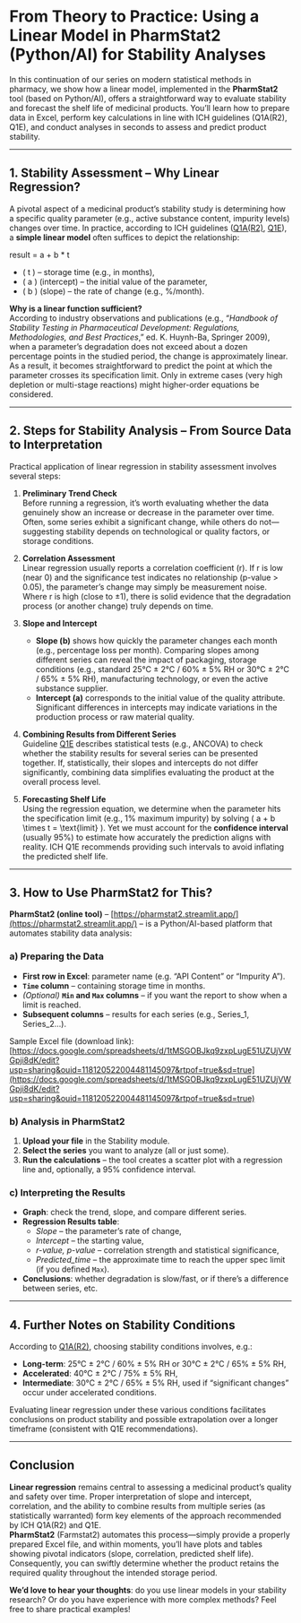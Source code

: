 # From Theory to Practice: Using a Linear Model in PharmStat2 (Python/AI) for Stability Analyses

In this continuation of our series on modern statistical methods in pharmacy, we show how a linear model, implemented in the **PharmStat2** tool (based on Python/AI), offers a straightforward way to evaluate stability and forecast the shelf life of medicinal products. You’ll learn how to prepare data in Excel, perform key calculations in line with ICH guidelines (Q1A(R2), Q1E), and conduct analyses in seconds to assess and predict product stability.

---

## 1. Stability Assessment – Why Linear Regression?

A pivotal aspect of a medicinal product’s stability study is determining how a specific quality parameter (e.g., active substance content, impurity levels) changes over time. In practice, according to ICH guidelines ([Q1A(R2)](https://www.ema.europa.eu/en/documents/scientific-guideline/ich-q-1-stability-testing-new-drug-substances-products-step-5_en.pdf), [Q1E](https://www.ema.europa.eu/en/documents/scientific-guideline/ich-q-1-e-evaluation-stability-data-step-5_en.pdf)), a **simple linear model** often suffices to depict the relationship:

result = a + b * t

- \( t \) – storage time (e.g., in months),  
- \( a \) (intercept) – the initial value of the parameter,  
- \( b \) (slope) – the rate of change (e.g., %/month).

**Why is a linear function sufficient?**  
According to industry observations and publications (e.g., “*Handbook of Stability Testing in Pharmaceutical Development: Regulations, Methodologies, and Best Practices*,” ed. K. Huynh-Ba, Springer 2009), when a parameter’s degradation does not exceed about a dozen percentage points in the studied period, the change is approximately linear. As a result, it becomes straightforward to predict the point at which the parameter crosses its specification limit. Only in extreme cases (very high depletion or multi-stage reactions) might higher-order equations be considered.

---

## 2. Steps for Stability Analysis – From Source Data to Interpretation

Practical application of linear regression in stability assessment involves several steps:

1. **Preliminary Trend Check**  
   Before running a regression, it’s worth evaluating whether the data genuinely show an increase or decrease in the parameter over time. Often, some series exhibit a significant change, while others do not—suggesting stability depends on technological or quality factors, or storage conditions.

2. **Correlation Assessment**  
   Linear regression usually reports a correlation coefficient (r). If r is low (near 0) and the significance test indicates no relationship (p-value > 0.05), the parameter’s change may simply be measurement noise. Where r is high (close to ±1), there is solid evidence that the degradation process (or another change) truly depends on time.

3. **Slope and Intercept**  
   - **Slope (b)** shows how quickly the parameter changes each month (e.g., percentage loss per month). Comparing slopes among different series can reveal the impact of packaging, storage conditions (e.g., standard 25°C ± 2°C / 60% ± 5% RH or 30°C ± 2°C / 65% ± 5% RH), manufacturing technology, or even the active substance supplier.  
   - **Intercept (a)** corresponds to the initial value of the quality attribute. Significant differences in intercepts may indicate variations in the production process or raw material quality.

4. **Combining Results from Different Series**  
   Guideline [Q1E](https://www.ema.europa.eu/en/documents/scientific-guideline/ich-q-1-e-evaluation-stability-data-step-5_en.pdf) describes statistical tests (e.g., ANCOVA) to check whether the stability results for several series can be presented together. If, statistically, their slopes and intercepts do not differ significantly, combining data simplifies evaluating the product at the overall process level.

5. **Forecasting Shelf Life**  
   Using the regression equation, we determine when the parameter hits the specification limit (e.g., 1% maximum impurity) by solving \( a + b \times t = \text{limit} \). Yet we must account for the **confidence interval** (usually 95%) to estimate how accurately the prediction aligns with reality. ICH Q1E recommends providing such intervals to avoid inflating the predicted shelf life.

---

## 3. How to Use PharmStat2 for This?

**PharmStat2 (online tool)** – [https://pharmstat2.streamlit.app/](https://pharmstat2.streamlit.app/) – is a Python/AI-based platform that automates stability data analysis:

### a) Preparing the Data

- **First row in Excel**: parameter name (e.g. “API Content” or “Impurity A”).  
- **`Time` column** – containing storage time in months.  
- *(Optional)* **`Min` and `Max` columns** – if you want the report to show when a limit is reached.  
- **Subsequent columns** – results for each series (e.g., Series_1, Series_2…).

Sample Excel file (download link):  
[https://docs.google.com/spreadsheets/d/1tMSGOBJkq9zxpLugE51UZUjVWGpji8dK/edit?usp=sharing&ouid=118120522004481145097&rtpof=true&sd=true](https://docs.google.com/spreadsheets/d/1tMSGOBJkq9zxpLugE51UZUjVWGpji8dK/edit?usp=sharing&ouid=118120522004481145097&rtpof=true&sd=true)

### b) Analysis in PharmStat2

1. **Upload your file** in the Stability module.  
2. **Select the series** you want to analyze (all or just some).  
3. **Run the calculations** – the tool creates a scatter plot with a regression line and, optionally, a 95% confidence interval.

### c) Interpreting the Results

- **Graph**: check the trend, slope, and compare different series.  
- **Regression Results table**:  
  - *Slope* – the parameter’s rate of change,  
  - *Intercept* – the starting value,  
  - *r-value, p-value* – correlation strength and statistical significance,  
  - *Predicted_time* – the approximate time to reach the upper spec limit (if you defined `Max`).  
- **Conclusions**: whether degradation is slow/fast, or if there’s a difference between series, etc.

---

## 4. Further Notes on Stability Conditions

According to [Q1A(R2)](https://www.ema.europa.eu/en/documents/scientific-guideline/ich-q-1-stability-testing-new-drug-substances-products-step-5_en.pdf), choosing stability conditions involves, e.g.:

- **Long-term**: 25°C ± 2°C / 60% ± 5% RH or 30°C ± 2°C / 65% ± 5% RH,  
- **Accelerated**: 40°C ± 2°C / 75% ± 5% RH,  
- **Intermediate**: 30°C ± 2°C / 65% ± 5% RH, used if “significant changes” occur under accelerated conditions.

Evaluating linear regression under these various conditions facilitates conclusions on product stability and possible extrapolation over a longer timeframe (consistent with Q1E recommendations).

---

## Conclusion

**Linear regression** remains central to assessing a medicinal product’s quality and safety over time. Proper interpretation of slope and intercept, correlation, and the ability to combine results from multiple series (as statistically warranted) form key elements of the approach recommended by ICH Q1A(R2) and Q1E.  
**PharmStat2** (Farmstat2) automates this process—simply provide a properly prepared Excel file, and within moments, you’ll have plots and tables showing pivotal indicators (slope, correlation, predicted shelf life). Consequently, you can swiftly determine whether the product retains the required quality throughout the intended storage period.

**We’d love to hear your thoughts**: do you use linear models in your stability research? Or do you have experience with more complex methods? Feel free to share practical examples!
